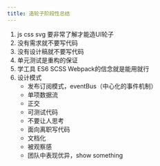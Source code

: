 ```yaml
---
title: 造轮子阶段性总结
---
```


1. js css svg 要非常了解才能造UI轮子
2. 没有需求就不要写代码
3. 没有设计稿就不要写代码
4. 单元测试是重构的保证
5. 学工具 ES6 SCSS Webpack的信念就是能用就行
6. 设计模式
   - 发布订阅模式，eventBus（中心化的事件机制）
   - 单项数据流
   - 正交
   - 可测试代码
   - 不要让人思考
   - 面向离职写代码
    - 文档化
    - 被观察感
    - 团队中表现优异，show something
   